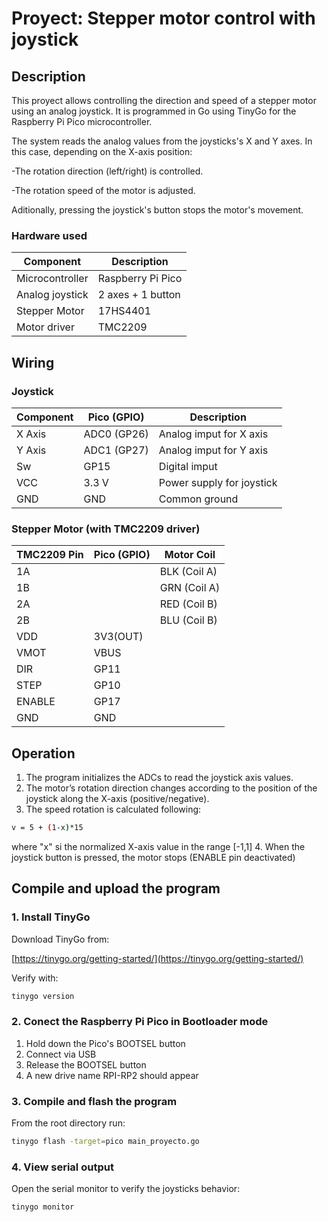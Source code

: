 # Proyect: Stepper motor control with joystick

## Description  
This proyect allows controlling the direction and speed of a stepper motor using an analog joystick.
It is programmed in Go using TinyGo for the Raspberry Pi Pico microcontroller.

The system reads the analog values from the joysticks's X and Y axes. In this case, depending on the X-axis position: 

-The rotation direction (left/right) is controlled.

-The rotation speed of the motor is adjusted. 

Aditionally, pressing the joystick's button stops the motor's movement. 

### Hardware used

| Component        | Description       |
|--------------------|---------------------|
| Microcontroller   | Raspberry Pi Pico   |
| Analog joystick | 2 axes + 1 button    |
| Stepper Motor  | 17HS4401            |
| Motor driver   | TMC2209             |


## Wiring

### Joystick

| Component  | Pico (GPIO) |        Description            |
|-------------|-------------|------------------------------|
| X Axis       | ADC0 (GP26) | Analog imput for X axis |
|  Y Axis      | ADC1 (GP27) | Analog imput for Y axis |
| Sw          | GP15        | Digital imput              |
| VCC         | 3.3 V       | Power supply for joystick  |
| GND         | GND         | Common ground                 | 

### Stepper Motor (with  TMC2209 driver)

| TMC2209 Pin| Pico (GPIO) | Motor Coil |
|------------------|-------------|------------------|
| 1A               |             | BLK (Coil A)   |
| 1B               |             | GRN (Coil A)   |
| 2A               |             | RED (Coil B)   |
| 2B               |             | BLU (Coil B)   |
| VDD              | 3V3(OUT)    |                  |
| VMOT             | VBUS        |                  |
| DIR              | GP11        |                  |
| STEP             | GP10        |                  |
| ENABLE           | GP17        |                  |
| GND              | GND         |                  |


## Operation

1. The program initializes the ADCs to read the joystick axis values.
2. The motor’s rotation direction changes according to the position of the joystick along the X-axis (positive/negative).
3. The speed rotation is calculated following:

```bash
v = 5 + (1-x)*15
```

where "x" si the normalized X-axis value in the range [-1,1]
4. When the joystick button is pressed, the motor stops (ENABLE pin deactivated)

## Compile and upload the program

### 1. Install TinyGo
Download TinyGo from: 

[https://tinygo.org/getting-started/](https://tinygo.org/getting-started/)

Verify with:

```bash
tinygo version
```

### 2. Conect the Raspberry Pi Pico in Bootloader mode


1. Hold down the Pico's BOOTSEL button  
2. Connect via USB 
3. Release the BOOTSEL button
4. A new drive name RPI-RP2 should appear 


### 3. Compile and flash the program

From the root directory run: 

```bash
tinygo flash -target=pico main_proyecto.go
```


### 4. View serial output

Open the serial monitor to verify the joysticks behavior:

```bash
tinygo monitor
```


